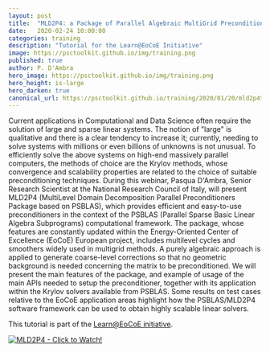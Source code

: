 ```yaml
---
layout: post
title:  "MLD2P4: a Package of Parallel Algebraic MultiGrid Preconditioners for Scalable Linear Solvers"
date:   2020-02-24 10:00:00
categories: training
description: "Tutorial for the Learn@EoCoE Initiative"
image: https://psctoolkit.github.io/img/training.png
published: true
author: P. D'Ambra
hero_image: https://psctoolkit.github.io/img/training.png
hero_height: is-large
hero_darken: true
canonical_url: https://psctoolkit.github.io/training/2020/01/20/mld2p4tutorialeocoe.html
---
```


Current applications in Computational and Data Science often require the solution of large and sparse linear systems. The notion of "large" is qualitative and there is a clear tendency to increase it; currently, needing to solve systems with millions or even billions of unknowns is not unusual. To efficiently solve the above systems on high-end massively parallel computers, the methods of choice are the Krylov methods, whose convergence and scalability properties are related to the choice of suitable preconditioning techniques. During this webinar, Pasqua D'Ambra, Senior Research Scientist at the National Research Council of Italy, will present MLD2P4 (MultiLevel Domain Decomposition Parallel Preconditioners Package based on PSBLAS), which provides efficient and easy-to-use preconditioners in the context of the PSBLAS (Parallel Sparse Basic Linear Algebra Subprograms) computational framework. The package, whose features are constantly updated within the Energy-Oriented Center of Excellence (EoCoE) European project, includes multilevel cycles and smoothers widely used in multigrid methods. A purely algebraic approach is applied to generate coarse-level corrections so that no geometric background is needed concerning the matrix to be preconditioned. We will present the main features of the package, and example of usage of the main APIs needed to setup the preconditioner, together with its application within the Krylov solvers available from PSBLAS. Some results on test cases relative to the EoCoE application areas highlight how the PSBLAS/MLD2P4 software framework can be used to obtain highly scalable linear solvers.


This tutorial is part of the [Learn@EoCoE initiative](https://www.eocoe.eu/video_resource/mld2p4-a-package-of-parallel-algebraic-multigrid-preconditioners-for-scalable-linear-solvers/).

[![MLD2P4 - Click to Watch!](https://psctoolkit.github.io/img/eocoemld2p4tutorial.png)](https://youtu.be/Hp9LLeRuFm0 "MLD2P4 - Click to Watch!")
